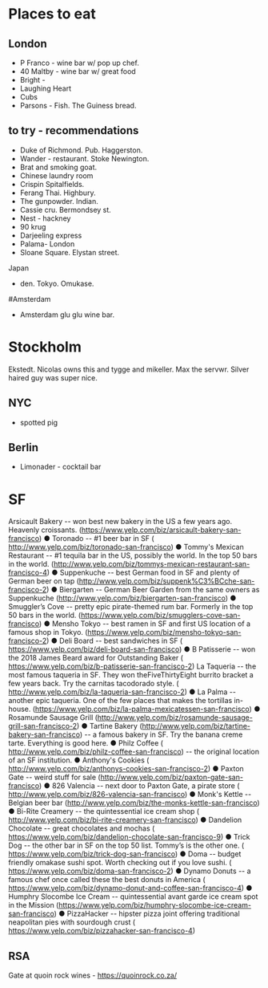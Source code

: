 # Places to eat 

## London
* P Franco - wine bar w/ pop up chef.
* 40 Maltby - wine bar w/ great food
* Bright - 
* Laughing Heart
* Cubs
* Parsons - Fish. The Guiness bread. 
## to try - recommendations
* Duke of Richmond. Pub. Haggerston. 
* Wander - restaurant.  Stoke Newington. 
* Brat and smoking goat. 
* Chinese laundry room 
* Crispin Spitalfields. 
* Ferang Thai. Highbury.
* The gunpowder. Indian.
* Cassie cru. Bermondsey st. 
* Nest - hackney
* 90 krug 
* Darjeeling express 
* Palama- London 
* Sloane Square. Elystan street. 

Japan
* den. Tokyo. Omukase. 

#Amsterdam
* Amsterdam glu glu wine bar. 

# Stockholm 
Ekstedt. Nicolas owns this and tygge and mikeller. Max the servwr.  Silver haired guy was super nice. 

## NYC
* spotted pig

## Berlin
* Limonader - cocktail bar

# SF
Arsicault Bakery -- won best new bakery in the US a few years ago. Heavenly croissants. (​https://www.yelp.com/biz/arsicault-bakery-san-francisco​)
● Toronado -- #1 beer bar in SF (​http://www.yelp.com/biz/toronado-san-francisco​)
● Tommy's Mexican Restaurant -- #1 tequila bar in the US, possibly the world. In the
top 50 bars in the world.
(​http://www.yelp.com/biz/tommys-mexican-restaurant-san-francisco-4​)
● Suppenkuche -- best German food in SF and plenty of German beer on tap
(​http://www.yelp.com/biz/suppenk%C3%BCche-san-francisco-2​)
● Biergarten -- German Beer Garden from the same owners as Suppenkuche
(​http://www.yelp.com/biz/biergarten-san-francisco​)
● Smuggler’s Cove -- pretty epic pirate-themed rum bar. Formerly in the top 50 bars in
the world. (​https://www.yelp.com/biz/smugglers-cove-san-francisco​)
● Mensho Tokyo -- best ramen in SF and first US location of a famous shop in Tokyo.
(​https://www.yelp.com/biz/mensho-tokyo-san-francisco-2​)
● Deli Board -- best sandwiches in SF
(​https://www.yelp.com/biz/deli-board-san-francisco​)
● B Patisserie -- won the 2018 James Beard award for Outstanding Baker
(​https://www.yelp.com/biz/b-patisserie-san-francisco-2​)
La Taqueria -- the most famous taqueria in SF. They won the ​FiveThirtyEight burrito
bracket​ a few years back. Try the carnitas taco ​dorado style​.
(​http://www.yelp.com/biz/la-taqueria-san-francisco-2​)
● La Palma -- another epic taqueria. One of the few places that makes the tortillas
in-house. (​https://www.yelp.com/biz/la-palma-mexicatessen-san-francisco​)
● Rosamunde Sausage Grill
(​http://www.yelp.com/biz/rosamunde-sausage-grill-san-francisco-2​)
● Tartine Bakery (​http://www.yelp.com/biz/tartine-bakery-san-francisco​) -- a famous
bakery in SF. Try the banana creme tarte. Everything is good here.
● Philz Coffee (​http://www.yelp.com/biz/philz-coffee-san-francisco​) -- the original
location of an SF institution.
● Anthony's Cookies (​http://www.yelp.com/biz/anthonys-cookies-san-francisco-2​)
● Paxton Gate -- weird stuff for sale (​http://www.yelp.com/biz/paxton-gate-san-francisco​)
● 826 Valencia -- next door to Paxton Gate, a pirate store
(​http://www.yelp.com/biz/826-valencia-san-francisco​)
● Monk's Kettle -- Belgian beer bar
(​http://www.yelp.com/biz/the-monks-kettle-san-francisco​)
● Bi-Rite Creamery -- the quintessential ice cream shop
(​http://www.yelp.com/biz/bi-rite-creamery-san-francisco​)
● Dandelion Chocolate -- great chocolates and mochas
(​https://www.yelp.com/biz/dandelion-chocolate-san-francisco-9​)
● Trick Dog -- the other bar in SF on the top 50 list. Tommy’s is the other one.
(​https://www.yelp.com/biz/trick-dog-san-francisco​)
● Doma -- budget friendly omakase sushi spot. Worth checking out if you love sushi.
(​https://www.yelp.com/biz/doma-san-francisco-2​)
● Dynamo Donuts -- a famous chef once called these the best donuts in America
(​https://www.yelp.com/biz/dynamo-donut-and-coffee-san-francisco-4​)
● Humphry Slocombe Ice Cream -- quintessential avant garde ice cream spot in the
Mission (​https://www.yelp.com/biz/humphry-slocombe-ice-cream-san-francisco​)
● PizzaHacker -- hipster pizza joint offering traditional neapolitan pies with sourdough
crust (​https://www.yelp.com/biz/pizzahacker-san-francisco-4​)

## RSA
Gate at quoin rock wines - https://quoinrock.co.za/